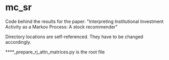 # mc_sr

Code behind the results for the paper: "Interpreting Institutional Investment Activity as a Markov Process: A stock recommender"

Directory locations are self-referenced. They have to be changed accordingly.

****_prepare_rj_attn_matrices.py is the root file
